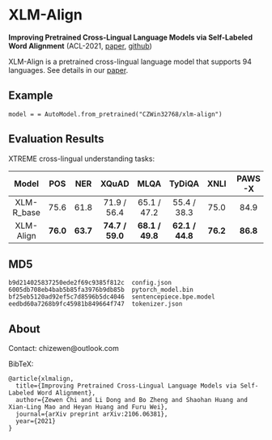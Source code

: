 # XLM-Align

**Improving Pretrained Cross-Lingual Language Models via Self-Labeled Word Alignment** (ACL-2021, [paper](https://arxiv.org/pdf/2106.06381.pdf), [github](https://github.com/CZWin32768/XLM-Align))

XLM-Align is a pretrained cross-lingual language model that supports 94 languages. See details in our [paper](https://arxiv.org/pdf/2106.06381.pdf).

## Example

```
model = = AutoModel.from_pretrained("CZWin32768/xlm-align")
```

## Evaluation Results

XTREME cross-lingual understanding tasks:

| Model | POS | NER  | XQuAD | MLQA | TyDiQA | XNLI | PAWS-X | Avg |
|:----:|:----:|:----:|:----:|:-----:|:----:|:-----:|:----:|:----:|
| XLM-R_base | 75.6 | 61.8 | 71.9 / 56.4 | 65.1 / 47.2 | 55.4 / 38.3 | 75.0 | 84.9 | 66.4 |
| XLM-Align | **76.0** | **63.7** | **74.7 / 59.0** | **68.1 / 49.8**  |  **62.1 / 44.8** | **76.2**  | **86.8**  | **68.9** |

## MD5

```
b9d214025837250ede2f69c9385f812c  config.json
6005db708eb4bab5b85fa3976b9db85b  pytorch_model.bin
bf25eb5120ad92ef5c7d8596b5dc4046  sentencepiece.bpe.model
eedbd60a7268b9fc45981b849664f747  tokenizer.json
```

## About

Contact: chizewen\@outlook.com

BibTeX:

```
@article{xlmalign,
  title={Improving Pretrained Cross-Lingual Language Models via Self-Labeled Word Alignment},
  author={Zewen Chi and Li Dong and Bo Zheng and Shaohan Huang and Xian-Ling Mao and Heyan Huang and Furu Wei},
  journal={arXiv preprint arXiv:2106.06381},
  year={2021}
}
```